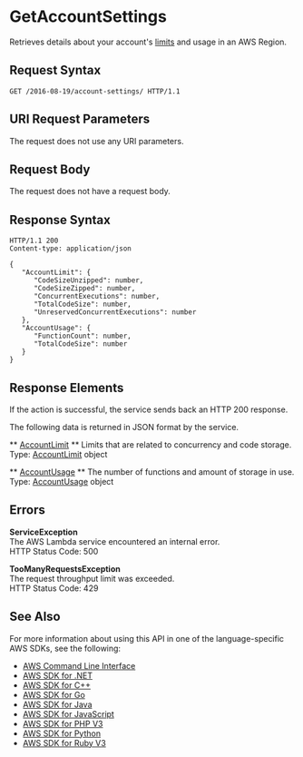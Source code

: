 # GetAccountSettings<a name="API_GetAccountSettings"></a>

Retrieves details about your account's [limits](https://docs.aws.amazon.com/lambda/latest/dg/limits.html) and usage in an AWS Region\.

## Request Syntax<a name="API_GetAccountSettings_RequestSyntax"></a>

```
GET /2016-08-19/account-settings/ HTTP/1.1
```

## URI Request Parameters<a name="API_GetAccountSettings_RequestParameters"></a>

The request does not use any URI parameters\.

## Request Body<a name="API_GetAccountSettings_RequestBody"></a>

The request does not have a request body\.

## Response Syntax<a name="API_GetAccountSettings_ResponseSyntax"></a>

```
HTTP/1.1 200
Content-type: application/json

{
   "AccountLimit": { 
      "CodeSizeUnzipped": number,
      "CodeSizeZipped": number,
      "ConcurrentExecutions": number,
      "TotalCodeSize": number,
      "UnreservedConcurrentExecutions": number
   },
   "AccountUsage": { 
      "FunctionCount": number,
      "TotalCodeSize": number
   }
}
```

## Response Elements<a name="API_GetAccountSettings_ResponseElements"></a>

If the action is successful, the service sends back an HTTP 200 response\.

The following data is returned in JSON format by the service\.

 ** [AccountLimit](#API_GetAccountSettings_ResponseSyntax) **   <a name="SSS-GetAccountSettings-response-AccountLimit"></a>
Limits that are related to concurrency and code storage\.  
Type: [AccountLimit](API_AccountLimit.md) object

 ** [AccountUsage](#API_GetAccountSettings_ResponseSyntax) **   <a name="SSS-GetAccountSettings-response-AccountUsage"></a>
The number of functions and amount of storage in use\.  
Type: [AccountUsage](API_AccountUsage.md) object

## Errors<a name="API_GetAccountSettings_Errors"></a>

 **ServiceException**   
The AWS Lambda service encountered an internal error\.  
HTTP Status Code: 500

 **TooManyRequestsException**   
The request throughput limit was exceeded\.  
HTTP Status Code: 429

## See Also<a name="API_GetAccountSettings_SeeAlso"></a>

For more information about using this API in one of the language\-specific AWS SDKs, see the following:
+  [AWS Command Line Interface](https://docs.aws.amazon.com/goto/aws-cli/lambda-2015-03-31/GetAccountSettings) 
+  [AWS SDK for \.NET](https://docs.aws.amazon.com/goto/DotNetSDKV3/lambda-2015-03-31/GetAccountSettings) 
+  [AWS SDK for C\+\+](https://docs.aws.amazon.com/goto/SdkForCpp/lambda-2015-03-31/GetAccountSettings) 
+  [AWS SDK for Go](https://docs.aws.amazon.com/goto/SdkForGoV1/lambda-2015-03-31/GetAccountSettings) 
+  [AWS SDK for Java](https://docs.aws.amazon.com/goto/SdkForJava/lambda-2015-03-31/GetAccountSettings) 
+  [AWS SDK for JavaScript](https://docs.aws.amazon.com/goto/AWSJavaScriptSDK/lambda-2015-03-31/GetAccountSettings) 
+  [AWS SDK for PHP V3](https://docs.aws.amazon.com/goto/SdkForPHPV3/lambda-2015-03-31/GetAccountSettings) 
+  [AWS SDK for Python](https://docs.aws.amazon.com/goto/boto3/lambda-2015-03-31/GetAccountSettings) 
+  [AWS SDK for Ruby V3](https://docs.aws.amazon.com/goto/SdkForRubyV3/lambda-2015-03-31/GetAccountSettings) 